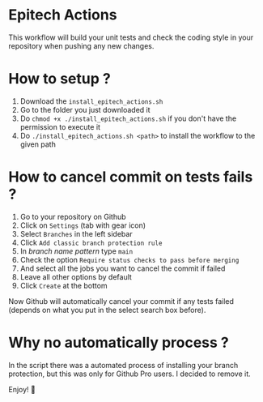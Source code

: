 # Epitech Actions
This workflow will build your unit tests and check the coding style in your repository when pushing any new changes.

# How to setup ?
1. Download the `install_epitech_actions.sh`
2. Go to the folder you just downloaded it
3. Do `chmod +x ./install_epitech_actions.sh` if you don't have the permission to execute it
4. Do `./install_epitech_actions.sh <path>` to install the workflow to the given path

# How to cancel commit on tests fails ?
1. Go to your repository on Github
2. Click on `Settings` (tab with gear icon)
3. Select `Branches` in the left sidebar
4. Click `Add classic branch protection rule`
5. In *branch name pattern* type `main`
6. Check the option `Require status checks to pass before merging`
7. And select all the jobs you want to cancel the commit if failed
8. Leave all other options by default
9. Click `Create` at the bottom

Now Github will automatically cancel your commit if any tests failed (depends on what you put in the select search box before).

# Why no automatically process ?
In the script there was a automated process of installing your branch protection, but this was only for Github Pro users. I decided to remove it.

Enjoy! 💝
